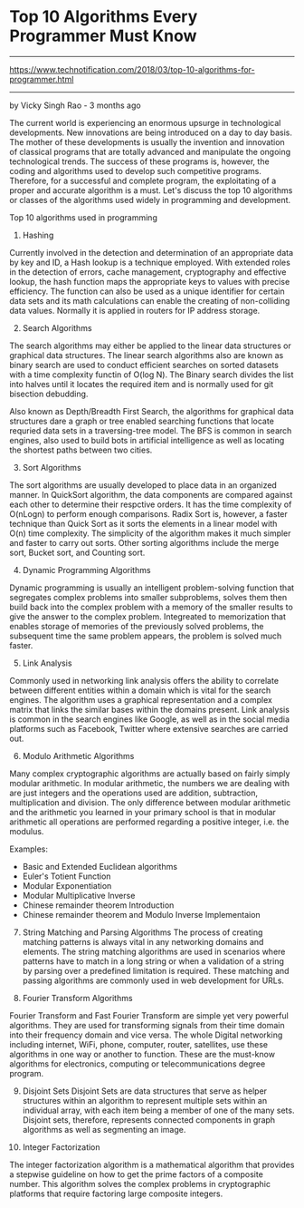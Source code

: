 # Top 10 Algorithms Every Programmer Must Know

***

https://www.technotification.com/2018/03/top-10-algorithms-for-programmer.html

***

by Vicky Singh Rao - 3 months ago

The current world is experiencing an enormous upsurge in technological developments. New innovations are being introduced on a day to day basis. The mother of these developments is usually the invention and innovation of classical programs that are totally advanced and manipulate the ongoing technological trends. The success of these programs is, however, the coding and algorithms used to develop such competitive programs. Therefore, for a successful and complete program, the exploitating of a proper and accurate algorithm is a must. Let's discuss the top 10 algorithms or classes of the algorithms used widely in programming and development.

Top 10 algorithms used in programming

1. Hashing

Currently involved in the detection and determination of an appropriate data by key and ID, a Hash lookup is a technique employed. With extended roles in the detection of errors, cache management, cryptography and effective lookup, the hash function maps the appropriate keys to values with precise efficiency. The function can also be used as a unique identifier for certain data sets and its math calculations can enable the creating of non-colliding data values. Normally it is applied in routers for IP address storage.

2. Search Algorithms

The search algorithms may either be applied to the linear data structures or graphical data structures. The linear search algorithms also are known as binary search are used to conduct efficient searches on sorted datasets with a time complexity functin of O(log N). The Binary search divides the list into halves until it locates the required item and is normally used for git bisection debudding.

Also known as Depth/Breadth First Search, the algorithms for graphical data structures dare a graph or tree enabled searching functions that locate requried data sets in a traversing-tree model. The BFS is common in search engines, also used to build bots in artificial intelligence as well as locating the shortest paths between two cities.

3. Sort Algorithms

The sort algorithms are usually developed to place data in an organized manner. In QuickSort algorithm, the data components are compared against each other to determine their respctive orders. It has the time complexity of O(nLogn) to perform enough comparisons. Radix Sort is, however, a faster technique than Quick Sort as it sorts the elements in a linear model with O(n) time complexity. The simplicity of the algorithm makes it much simpler and faster to carry out sorts. Other sorting algorithms include the merge sort, Bucket sort, and Counting sort. 

4. Dynamic Programming Algorithms

Dynamic programming is usually an intelligent problem-solving function that segregates complex problems into smaller subproblems, solves them then build back into the complex problem with a memory of the smaller results to give the answer to the complex problem. Integreated to memorization that enables storage of memories of the previously solved problems, the subsequent time the same problem appears, the problem is solved much faster.

5. Link Analysis

Commonly used in networking link analysis offers the ability to correlate between different entities within a domain which is vital for the search engines. The algorithm uses a graphical representation and a complex matrix that links the similar bases within the domains present. Link analysis is common in the search engines like Google, as well as in the social media platforms such as Facebook, Twitter where extensive searches are carried out.

6. Modulo Arithmetic Algorithms

Many complex cryptographic algorithms are actually based on fairly simply modular arithmetic. In modular arithmetic, the numbers we are dealing with are just integers and the operations used are addition, subtraction, multiplication and division. The only difference between modular arithmetic and the arithmetic you learned in your primary school is that in modular arithmetic all operations are performed regarding a positive integer, i.e. the modulus.

Examples:

* Basic and Extended Euclidean algorithms
* Euler's Totient Function
* Modular Exponentiation
* Modular Multiplicative Inverse
* Chinese remainder theorem Introduction
* Chinese remainder theorem and Modulo Inverse Implementaion

7. String Matching and Parsing Algorithms
The process of creating matching patterns is always vital in any networking domains and elements. The string matching algorithms are used in scenarios where patterns have to match in a long string or when a validation of a string by parsing over a predefined limitation is required. These matching and passing algorithms are commonly used in web development for URLs.

8. Fourier Transform Algorithms

Fourier Transform and Fast Fourier Transform are simple yet very powerful algorithms. They are used for transforming signals from their time domain into their frequency domain and vice versa. The whole Digital networking including internet, WiFi, phone, computer, router, satellites, use these algorithms in one way or another to function. These are the must-know algorithms for electronics, computing or telecommunications degree program. 

9. Disjoint Sets
Disjoint Sets are data structures that serve as helper structures within an algorithm to represent multiple sets within an individual array, with each item being a member of one of the many sets. Disjoint sets, therefore, represents connected components in graph algorithms as well as segmenting an image. 

10. Integer Factorization

The integer factorization algorithm is a mathematical algorithm that provides a stepwise guideline on how to get the prime factors of a composite number. This algorithm solves the complex problems in cryptographic platforms that require factoring large composite integers.


